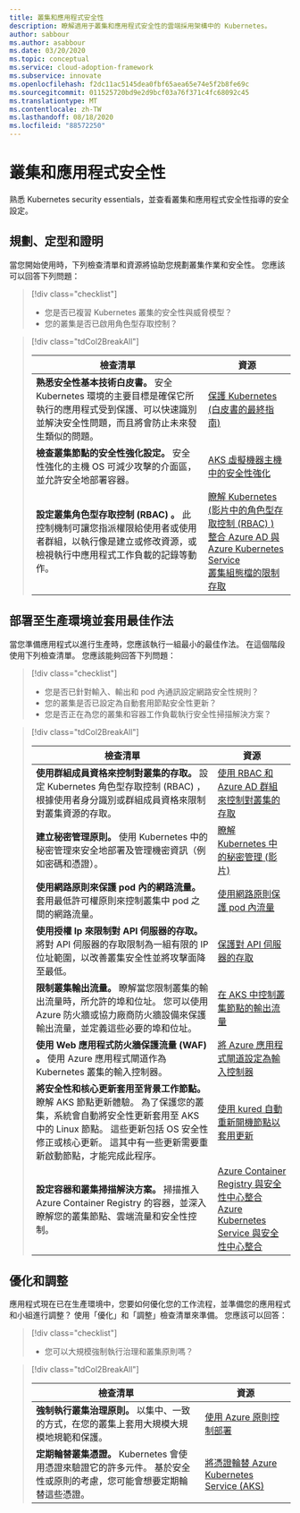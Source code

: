 ```yaml
---
title: 叢集和應用程式安全性
description: 瞭解適用于叢集和應用程式安全性的雲端採用架構中的 Kubernetes。
author: sabbour
ms.author: asabbour
ms.date: 03/20/2020
ms.topic: conceptual
ms.service: cloud-adoption-framework
ms.subservice: innovate
ms.openlocfilehash: f2dc11ac5145dea0fbf65aea65e74e5f2b8fe69c
ms.sourcegitcommit: 011525720bd9e2d9bcf03a76f371c4fc68092c45
ms.translationtype: MT
ms.contentlocale: zh-TW
ms.lasthandoff: 08/18/2020
ms.locfileid: "88572250"
---
```

<!-- cSpell:ignore asabbour sabbour kured -->

# <a name="cluster-and-application-security"></a>叢集和應用程式安全性

熟悉 Kubernetes security essentials，並查看叢集和應用程式安全性指導的安全設定。

## <a name="plan-train-and-proof"></a>規劃、定型和證明

當您開始使用時，下列檢查清單和資源將協助您規劃叢集作業和安全性。 您應該可以回答下列問題：

> [!div class="checklist"]
>
> - 您是否已複習 Kubernetes 叢集的安全性與威脅模型？
> - 您的叢集是否已啟用角色型存取控制？

<!-- markdownlint-disable MD033 -->

> [!div class="tdCol2BreakAll"]
>
> | 檢查清單  | 資源 |
> |------------------------------------------------------------------|-----------------------------------------------------------------|
> | **熟悉安全性基本技術白皮書。** 安全 Kubernetes 環境的主要目標是確保它所執行的應用程式受到保護、可以快速識別並解決安全性問題，而且將會防止未來發生類似的問題。 | [保護 Kubernetes (白皮書的最終指南) ](https://clouddamcdnprodep.azureedge.net/gdc/gdc8LXmoZ/original)     |
> | **檢查叢集節點的安全性強化設定。** 安全性強化的主機 OS 可減少攻擊的介面區，並允許安全地部署容器。 | [AKS 虛擬機器主機中的安全性強化](/azure/aks/security-hardened-vm-host-image)     |
> | **設定叢集角色型存取控制 (RBAC) 。** 此控制機制可讓您指派權限給使用者或使用者群組，以執行像是建立或修改資源，或檢視執行中應用程式工作負載的記錄等動作。 | [瞭解 Kubernetes (影片中的角色型存取控制 (RBAC) ) ](https://www.youtube.com/watch?v=G3R24JSlGjY&list=PLLasX02E8BPCrIhFrc_ZiINhbRkYMKdPT&index=12) <br> [整合 Azure AD 與 Azure Kubernetes Service](/azure/aks/azure-ad-integration) <br> [叢集組態檔的限制存取](/azure/aks/control-kubeconfig-access)   |

## <a name="deploy-to-production-and-apply-best-practices"></a>部署至生產環境並套用最佳作法

當您準備應用程式以進行生產時，您應該執行一組最小的最佳作法。 在這個階段使用下列檢查清單。 您應該能夠回答下列問題：

> [!div class="checklist"]
>
> - 您是否已針對輸入、輸出和 pod 內通訊設定網路安全性規則？
> - 您的叢集是否已設定為自動套用節點安全性更新？
> - 您是否正在為您的叢集和容器工作負載執行安全性掃描解決方案？

<!-- markdownlint-disable MD033 -->

> [!div class="tdCol2BreakAll"]
>
> | 檢查清單  | 資源 |
> |------------------------------------------------------------------|-----------------------------------------------------------------|
> | **使用群組成員資格來控制對叢集的存取。** 設定 Kubernetes 角色型存取控制 (RBAC) ，根據使用者身分識別或群組成員資格來限制對叢集資源的存取。 | [使用 RBAC 和 Azure AD 群組來控制對叢集的存取](/azure/aks/azure-ad-rbac)    |
> | **建立秘密管理原則。** 使用 Kubernetes 中的秘密管理來安全地部署及管理機密資訊（例如密碼和憑證）。 | [瞭解 Kubernetes 中的秘密管理 (影片) ](https://www.youtube.com/watch?v=KmhM33j5WYk&list=PLLasX02E8BPCrIhFrc_ZiINhbRkYMKdPT&index=10) |
> | **使用網路原則來保護 pod 內的網路流量。** 套用最低許可權原則來控制叢集中 pod 之間的網路流量。 | [使用網路原則保護 pod 內流量](/azure/aks/use-network-policies) |
> | **使用授權 Ip 來限制對 API 伺服器的存取。** 將對 API 伺服器的存取限制為一組有限的 IP 位址範圍，以改善叢集安全性並將攻擊面降至最低。 | [保護對 API 伺服器的存取](/azure/aks/api-server-authorized-ip-ranges) |
> | **限制叢集輸出流量。** 瞭解當您限制叢集的輸出流量時，所允許的埠和位址。 您可以使用 Azure 防火牆或協力廠商防火牆設備來保護輸出流量，並定義這些必要的埠和位址。 | [在 AKS 中控制叢集節點的輸出流量](/azure/aks/limit-egress-traffic) |
> | **使用 Web 應用程式防火牆保護流量 (WAF) 。** 使用 Azure 應用程式閘道作為 Kubernetes 叢集的輸入控制器。  | [將 Azure 應用程式閘道設定為輸入控制器](/azure/application-gateway/ingress-controller-overview)    |
> | **將安全性和核心更新套用至背景工作節點。** 瞭解 AKS 節點更新體驗。 為了保護您的叢集，系統會自動將安全性更新套用至 AKS 中的 Linux 節點。 這些更新包括 OS 安全性修正或核心更新。 這其中有一些更新需要重新啟動節點，才能完成此程序。 | [使用 kured 自動重新開機節點以套用更新](/azure/aks/node-updates-kured) |
> | **設定容器和叢集掃描解決方案。** 掃描推入 Azure Container Registry 的容器，並深入瞭解您的叢集節點、雲端流量和安全性控制。 | [Azure Container Registry 與安全性中心整合](/azure/security-center/azure-container-registry-integration) <br> [Azure Kubernetes Service 與安全性中心整合](/azure/security-center/azure-kubernetes-service-integration)  |

## <a name="optimize-and-scale"></a>優化和調整

應用程式現在已在生產環境中，您要如何優化您的工作流程，並準備您的應用程式和小組進行調整？ 使用「優化」和「調整」檢查清單來準備。 您應該可以回答：

> [!div class="checklist"]
>
> - 您可以大規模強制執行治理和叢集原則嗎？

<!-- markdownlint-disable MD033 -->

> [!div class="tdCol2BreakAll"]
>
> | 檢查清單  | 資源 |
> |------------------------------------------------------------------|-----------------------------------------------------------------|
> | **強制執行叢集治理原則。** 以集中、一致的方式，在您的叢集上套用大規模大規模地規範和保護。 | [使用 Azure 原則控制部署](/azure/governance/policy/concepts/rego-for-aks)    |
> | **定期輪替叢集憑證。** Kubernetes 會使用憑證來驗證它的許多元件。 基於安全性或原則的考慮，您可能會想要定期輪替這些憑證。 | [將憑證輪替 Azure Kubernetes Service (AKS) ](/azure/aks/certificate-rotation)    |
